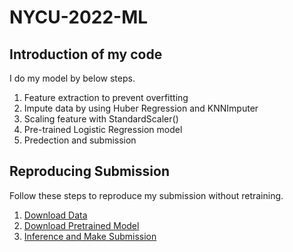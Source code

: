 # NYCU-2022-ML
## Introduction of my code
I do my model by below steps.
1. Feature extraction to prevent overfitting
2. Impute data by using  Huber Regression and KNNImputer
3. Scaling feature with StandardScaler()
4. Pre-trained Logistic Regression model
5. Predection and submission
 
## Reproducing Submission
Follow these steps to reproduce my submission without retraining.
1. [Download Data](https://github.com/Manjen1218/NYCU-2022-ML/tree/main/input%20data)
2. [Download Pretrained Model](https://github.com/Manjen1218/NYCU-2022-ML/blob/main/model.pickle)
3. [Inference and Make Submission](https://github.com/Manjen1218/NYCU-2022-ML/blob/main/109652050_inference.ipynb)
